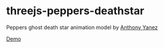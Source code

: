 # threejs-peppers-deathstar

Peppers ghost death star animation model by [Anthony Yanez](https://sketchfab.com/3d-models/death-star-star-wars-699e5f635f7a4b21a4c0d2e3f5b68324#download)

[Demo](https://jonlo.github.io/threejs-peppers-deathstar/Dist/index.html)